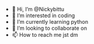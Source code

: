 - 👋 Hi, I’m @Nickybittu
- 👀 I’m interested in coding
- 🌱 I’m currently learning python
- 💞️ I’m looking to collaborate on 
- 📫 How to reach me jst dm

<!---
Nickybe/Nickybe is a ✨ special ✨ repository because its `README.md` (this file) appears on your GitHub profile.
You can click the Preview link to take a look at your changes.
--->
